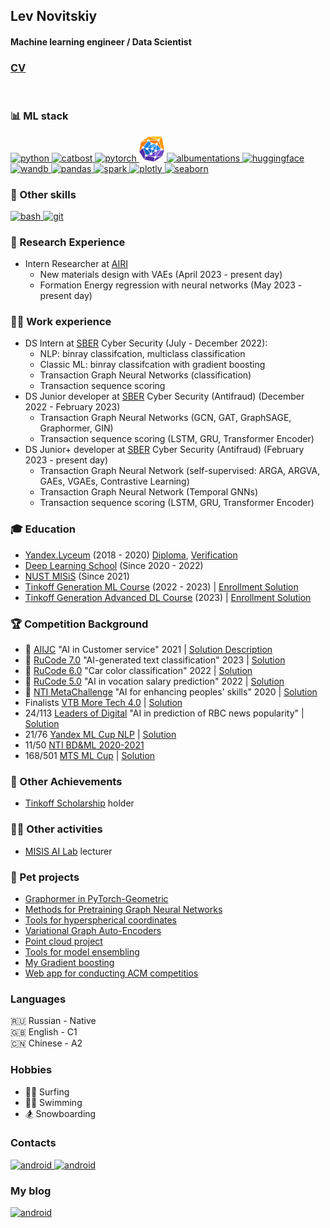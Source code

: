 ## Lev Novitskiy
#### Machine learning engineer / Data Scientist

### [CV](https://docs.google.com/document/d/1jdLZTA3AKpMN6FJjoJle_kphrkk5LOnrjv5tbOGH8vM/edit?usp=sharing)
</br>

### 📊 ML stack
<p align="left"> 
  <a href="https://www.python.org" target="_blank"> 
    <img src="https://upload.wikimedia.org/wikipedia/commons/thumb/c/c3/Python-logo-notext.svg/1869px-Python-logo-notext.svg.png" alt="python" width="40" height="40"/>
  </a>
  
  <a href="https://www.python.org" target="_blank"> 
    <img src="https://upload.wikimedia.org/wikipedia/commons/c/cc/CatBoostLogo.png" alt="catbost" width="40" height="40"/>
  </a>
  
  <a href="https://pytorch.org" target="_blank"> 
    <img src="https://pytorch.org/assets/images/pytorch-logo.png" alt="pytorch" width="45" height="45"/>
  </a>
  
   <a href="https://pytorch-geometric.readthedocs.io/en/latest/#" target="_blank"> 
    <img src="https://raw.githubusercontent.com/pyg-team/pyg_sphinx_theme/master/pyg_sphinx_theme/static/img/pyg_logo.png" alt="pytorch-geometric" width="40" height="40"/>
  </a>
  
  <a href="https://networkx.org" target="_blank"> 
    <img src="https://avatars.githubusercontent.com/u/388785?s=280&v=4" alt="albumentations" width="40" height="40"/>
  </a>

  <a href="https://huggingface.co" target="_blank"> 
    <img src="https://uptime-storage.s3.amazonaws.com/logos/d32f5c39b694f3e64d29fc2c9b988cdd.png" alt="huggingface" width="40" height="40"/>
  </a>
  
  <a href="https://wandb.ai/site" target="_blank"> 
    <img src="https://wandb.ai/logo.png" alt="wandb" width="40" height="40"/>
  </a>
  
  <a href="https://pandas.pydata.org" target="_blank"> 
    <img src="https://encrypted-tbn0.gstatic.com/images?q=tbn:ANd9GcT01Ctpf3nRjz7b9l-om2h2llNA0jL4d_MVtXXXHVF5mWIn5nyMXLgzYscFGZdbhf_LN8M&usqp=CAU" alt="pandas" width="40" height="40"/>
  </a>
  
  <a href="https://spark.apache.org" target="_blank"> 
    <img src="https://cdn.icon-icons.com/icons2/2699/PNG/512/apache_spark_logo_icon_170560.png" alt="spark" width="40" height="40"/>
  </a>
  
  <a href="https://plotly.com" target="_blank"> 
    <img src="https://cdn.icon-icons.com/icons2/2699/PNG/512/plot_ly_logo_icon_168902.png" alt="plotly" width="40" height="40"/>
  </a>
  
  <a href="https://seaborn.pydata.org" target="_blank"> 
    <img src="https://seaborn.pydata.org/_images/logo-mark-lightbg.svg" alt="seaborn" width="40" height="40"/>
  </a>
  
</p>
  
### 🔧 Other skills
<p>
  <a href="https://ru.wikipedia.org/wiki/Bash" target="_blank"> 
    <img src="https://upload.wikimedia.org/wikipedia/commons/thumb/4/4b/Bash_Logo_Colored.svg/1200px-Bash_Logo_Colored.svg.png" alt="bash" width="40" height="40"/>
  </a>
  
  <a href="https://git-scm.com/doc" target="_blank"> 
    <img src="https://git-scm.com/images/logos/logomark-orange@2x.png" alt="git" width="40" height="40"/>
  </a>
</p>

### 🧪 Research Experience
* Intern Researcher at [AIRI](https://airi.net)
  - New materials design with VAEs (April 2023 - present day)
  - Formation Energy regression with neural networks (May 2023 - present day)

  
### 👨‍💻 Work experience
* DS Intern at [SBER](https://www.sberbank.ru) Cyber Security (July - December 2022):
  - NLP: binray classifcation, multiclass classification
  - Classic ML: binray classifcation with gradient boosting
  - Transaction Graph Neural Networks (classification)
  - Transaction sequence scoring
* DS Junior developer at [SBER](https://www.sberbank.ru) Cyber Security (Antifraud) (December 2022 - February 2023)
  - Transaction Graph Neural Networks (GCN, GAT, GraphSAGE, Graphormer, GIN)
  - Transaction sequence scoring (LSTM, GRU, Transformer Encoder)
* DS Junior+ developer at [SBER](https://www.sberbank.ru) Cyber Security (Antifraud) (February 2023 - present day)
  - Transaction Graph Neural Network (self-supervised: ARGA, ARGVA, GAEs, VGAEs, Contrastive Learning)
  - Transaction Graph Neural Network (Temporal GNNs)
  - Transaction sequence scoring (LSTM, GRU, Transformer Encoder)

### 🎓 Education
* [Yandex.Lyceum](https://yandexlyceum.ru) (2018 - 2020) [Diploma](https://drive.google.com/file/d/1JjV6csNFe4L6jsJ9uoKAr_vwwYxWpZhs/view?usp=sharing),  [Verification](https://lyceum.yandex.ru/certificate/check/?certNumber=200216574&lastName=Новицкий)
* [Deep Learning School](https://dls.samcs.ru/) (Since 2020 - 2022)
* [NUST MISiS](https://en.misis.ru) (Since 2021)
* [Tinkoff Generation ML Course](https://fintech.tinkoff.ru/school/generation/) (2022 - 2023) | [Enrollment Solution](https://github.com/leffff/tinkoff-generation-solution)
* [Tinkoff Generation Advanced DL Course](https://fintech.tinkoff.ru/school/generation/dl/) (2023) | [Enrollment Solution](https://github.com/leffff/tinkoff-advanced-dl)

### 🏆 Competition Background
* 🥇 [AIIJC](https://aiijc.com/ru/) "AI in Customer service" 2021 | [Solution Description](https://github.com/leffff/AI-IJC)
* 🥇 [RuCode 7.0](https://rucode.net) "AI-generated text classification" 2023 | [Solution](https://github.com/leffff/rucode_7)
* 🥈 [RuCode 6.0](https://rucode.net) "Car color classification" 2022 | [Solution](https://github.com/leffff/rucode_6)
* 🥈 [RuCode 5.0](https://rucode.net) "AI in vocation salary prediction" 2022 | [Solution](https://github.com/leffff/RuCode-Payroll-2022)
* 🥈 [NTI MetaChallenge](https://practicingfutures.org/meta) "AI for enhancing peoples' skills" 2020 | [Solution](https://github.com/leffff/mr_din_bot)
* Finalists [VTB More Tech 4.0](https://moretech.vtb.ru) | [Solution](https://github.com/leffff/vtb_more_tech)
* 24/113 [Leaders of Digital](https://hacks-ai.ru/championships/758453) "AI in prediction of RBC news popularity" | [Solution](https://github.com/leffff/leaders_of_digital_rbc_2022)
* 21/76 [Yandex ML Cup NLP](https://yandex.ru/cup/ml) | [Solution](https://github.com/leffff/yandex_cup_nlp_2021)
* 11/50 [NTI BD&ML 2020-2021](https://ntcontest.ru/tracks/nto-school/proekt-po-iskusstvennomu-intellektu/bolshie-dannye-i-mashinnoe-obuchenie/)
* 168/501 [MTS ML Cup](https://ods.ai/competitions/mtsmlcup) | [Solution](https://github.com/leffff/mts-ml-cup)

### 🎉 Other Achievements
* [Tinkoff Scholarship](https://fintech.tinkoff.ru/activities/scholarship/) holder

### 👨‍🏫 Other activities
* [MISIS AI Lab](https://misisailab.github.io) lecturer

### 🐶 Pet projects
* [Graphormer in PyTorch-Geometric](https://github.com/leffff/graphormer-pyg)
* [Methods for Pretraining Graph Neural Networks](https://github.com/leffff/any-domain-pretrain-gnns)
* [Tools for hyperspherical coordinates](https://github.com/leffff/pytorch-hypersphere)
* [Variational Graph Auto-Encoders](https://github.com/leffff/vgae-pytorch)
* [Point cloud project](https://github.com/leffff/point-cloud-project)
* [Tools for model ensembling](https://github.com/leffff/fast-ensemble)
* [My Gradient boosting](https://github.com/leffff/stackboost)
* [Web app for conducting ACM competitios](https://github.com/cutefluffyfox/zhecker)

### Languages
🇷🇺 Russian - Native <br>
🇬🇧 English - C1 <br>
🇨🇳 Chinese - A2 <br>

### Hobbies
* 🏄‍♂️ Surfing
* 🏊‍♂️ Swimming
* 🏂 Snowboarding

### Contacts
<p align="left"> 
  <a href="https://t.me/lefffffffff" target="_blank"> 
    <img src="https://upload.wikimedia.org/wikipedia/commons/thumb/8/82/Telegram_logo.svg/1024px-Telegram_logo.svg.png" alt="android" width="30" height="30"/> 
  </a>
  <a href="https://www.instagram.com/leffffffffffffff/" target="_blank"> 
    <img src="https://upload.wikimedia.org/wikipedia/commons/thumb/e/e7/Instagram_logo_2016.svg/800px-Instagram_logo_2016.svg.png" alt="android" width="30" height="30"/> 
  </a>
</p>

### My blog
<p align="left"> 
  <a href="https://t.me/mlball_days" target="_blank"> 
    <img src="https://upload.wikimedia.org/wikipedia/commons/thumb/8/82/Telegram_logo.svg/1024px-Telegram_logo.svg.png" alt="android" width="30" height="30"/> 
  </a>
</p>
